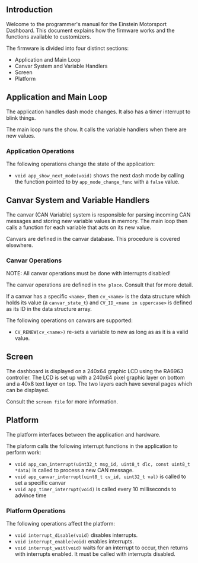## Introduction

Welcome to the programmer's manual for the Einstein Motorsport Dashboard. This document explains how the firmware works and the functions available to customizers.

The firmware is divided into four distinct sections:
* Application and Main Loop
* Canvar System and Variable Handlers
* Screen
* Platform

## Application and Main Loop

The application handles dash mode changes. It also has a timer interrupt to blink things.

The main loop runs the show. It calls the variable handlers when there are new values.

### Application Operations

The following operations change the state of the application:
* `void app_show_next_mode(void)` shows the next dash mode by calling the function pointed to by `app_mode_change_func` with a `false` value.

## Canvar System and Variable Handlers

The canvar (CAN Variable) system is responsible for parsing incoming CAN messages and storing new variable values in memory. The main loop then calls a function for each variable that acts on its new value.

Canvars are defined in the canvar database. This procedure is covered elsewhere.

### Canvar Operations

NOTE: All canvar operations must be done with interrupts disabled!

The canvar operations are defined in `the place`. Consult that for more detail.

If a canvar has a specific `<name>`, then `cv_<name>` is the data structure which holds its value (a `canvar_state_t`) and `CV_ID_<name in uppercase>` is defined as its ID in the data structure array.

The following operations on canvars are supported:
* `CV_RENEW(cv_<name>)` re-sets a variable to new as long as as it is a valid value.

## Screen

The dashboard is displayed on a 240x64 graphic LCD using the RA6963 controller. The LCD is set up with a 240x64 pixel graphic layer on bottom and a 40x8 text layer on top. The two layers each have several pages which can be displayed. 

Consult the `screen file` for more information.

## Platform

The platform interfaces between the application and hardware.

The plaform calls the following interrupt functions in the application to perform work:
* `void app_can_interrupt(uint32_t msg_id, uint8_t dlc, const uint8_t *data)` is called to process a new CAN message.
* `void app_canvar_interrupt(uint8_t cv_id, uint32_t val)` is called to set a specific canvar
* `void app_timer_interrupt(void)` is called every 10 milliseconds to advince time

### Platform Operations

The following operations affect the platform:
* `void interrupt_disable(void)` disables interrupts.
* `void interrupt_enable(void)` enables interrupts.
* `void interrupt_wait(void)` waits for an interrupt to occur, then returns with interrupts enabled. It must be called with interrupts disabled.
